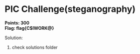 # PIC  Challenge(steganography)

__Points: 300__ </br>
__Flag: flag{C$IWORK@}__

Solution:
1. check solutions folder
